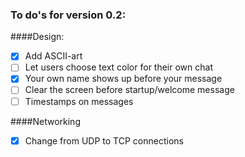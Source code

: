 ### To do's for version 0.2:

####Design:
- [x] Add ASCII-art
- [ ] Let users choose text color for their own chat
- [x] Your own name shows up before your message
- [ ] Clear the screen before startup/welcome message
- [ ] Timestamps on messages

####Networking
- [x] Change from UDP to TCP connections
